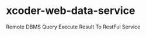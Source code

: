 xcoder-web-data-service
=======================

Remote DBMS Query Execute Result To RestFul Service
